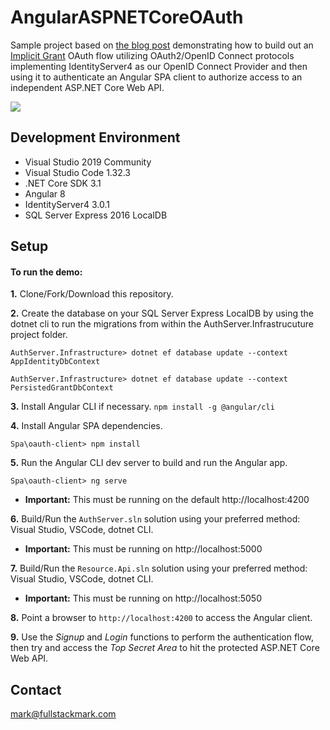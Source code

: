 # AngularASPNETCoreOAuth
Sample project based on <a href="https://fullstackmark.com/post/21/user-authentication-and-identity-with-angular-aspnet-core-and-identityserver">the blog post</a> demonstrating how to build out an <a href="https://oauth.net/2/grant-types/implicit/" target="_blank">Implicit Grant</a> OAuth flow utilizing OAuth2/OpenID Connect protocols implementing IdentityServer4 as our OpenID Connect Provider and then using it to authenticate an Angular SPA client to authorize access to an independent ASP.NET Core Web API.

<img src="https://fullstackmark.com/img/posts/21/open-id-connect-oauth-flow-angular-aspnet-core-identityserver.gif" />
 
## Development Environment
- Visual Studio 2019 Community
- Visual Studio Code 1.32.3 
- .NET Core SDK 3.1 
- Angular 8
- IdentityServer4 3.0.1
- SQL Server Express 2016 LocalDB

## Setup

#### To run the demo:

**1.** Clone/Fork/Download this repository.

**2.** Create the database on your SQL Server Express LocalDB by using the dotnet cli to run the migrations from within the AuthServer.Infrastrucuture project folder.
<pre><code>AuthServer.Infrastructure> dotnet ef database update --context AppIdentityDbContext</code></pre>
<pre><code>AuthServer.Infrastructure> dotnet ef database update --context PersistedGrantDbContext</code></pre>

**3.** Install Angular CLI if necessary. `npm install -g @angular/cli`

**4.** Install Angular SPA dependencies.
<pre><code>Spa\oauth-client> npm install</code></pre>

**5.** Run the Angular CLI dev server to build and run the Angular app.
<pre><code>Spa\oauth-client> ng serve</code></pre>
  - **Important:** This must be running on the default http://localhost:4200

**6.** Build/Run the `AuthServer.sln` solution using your preferred method: Visual Studio,  VSCode, dotnet CLI.
  - **Important:** This must be running on http://localhost:5000

**7.** Build/Run the `Resource.Api.sln` solution using your preferred method: Visual Studio,  VSCode, dotnet CLI.
  - **Important:** This must be running on http://localhost:5050

**8.** Point a browser to `http://localhost:4200` to access the Angular client.

**9.** Use the *Signup* and *Login* functions to perform the authentication flow, then try and access the *Top Secret Area* to hit the protected ASP.NET Core Web API.

## Contact
mark@fullstackmark.com
 

